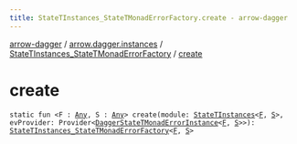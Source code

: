 ```yaml
---
title: StateTInstances_StateTMonadErrorFactory.create - arrow-dagger
---
```


[arrow-dagger](../../index.html) / [arrow.dagger.instances](../index.html) / [StateTInstances_StateTMonadErrorFactory](index.html) / [create](./create.html)

# create

`static fun <F : `[`Any`](https://kotlinlang.org/api/latest/jvm/stdlib/kotlin/-any/index.html)`, S : `[`Any`](https://kotlinlang.org/api/latest/jvm/stdlib/kotlin/-any/index.html)`> create(module: `[`StateTInstances`](../-state-t-instances/index.html)`<`[`F`](create.html#F)`, `[`S`](create.html#S)`>, evProvider: Provider<`[`DaggerStateTMonadErrorInstance`](../-dagger-state-t-monad-error-instance/index.html)`<`[`F`](create.html#F)`, `[`S`](create.html#S)`>>): `[`StateTInstances_StateTMonadErrorFactory`](index.html)`<`[`F`](create.html#F)`, `[`S`](create.html#S)`>`